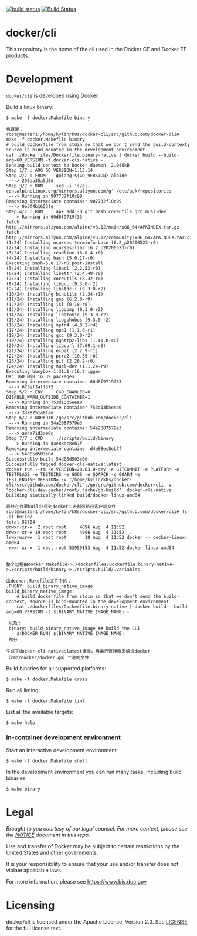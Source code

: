 [![build status](https://circleci.com/gh/docker/cli.svg?style=shield)](https://circleci.com/gh/docker/cli/tree/master)
[![Build Status](https://ci.docker.com/public/job/cli/job/master/badge/icon)](https://ci.docker.com/public/job/cli/job/master)

docker/cli
==========

This repository is the home of the cli used in the Docker CE and
Docker EE products.

Development
===========

`docker/cli` is developed using Docker.

Build a linux binary:

```
$ make -f docker.Makefile binary

也就是：
root@master1:/home/kylin/k8s/docker-cli/src/github.com/docker/cli# make -f docker.Makefile binary
# build dockerfile from stdin so that we don't send the build-context; source is bind-mounted in the development environment
cat ./dockerfiles/Dockerfile.binary-native | docker build --build-arg=GO_VERSION -t docker-cli-native -
Sending build context to Docker daemon  2.048kB
Step 1/7 : ARG GO_VERSION=1.13.14
Step 2/7 : FROM    golang:${GO_VERSION}-alpine
 ---> 298aa35a5d8d
Step 3/7 : RUN     sed -i 's/dl-cdn.alpinelinux.org/mirrors.aliyun.com/g' /etc/apk/repositories
 ---> Running in 907732f10c99
Removing intermediate container 907732f10c99
 ---> 0b5f4b1653fe
Step 4/7 : RUN     apk add -U git bash coreutils gcc musl-dev
 ---> Running in 60d0f9719f33
fetch http://mirrors.aliyun.com/alpine/v3.12/main/x86_64/APKINDEX.tar.gz
fetch http://mirrors.aliyun.com/alpine/v3.12/community/x86_64/APKINDEX.tar.gz
(1/24) Installing ncurses-terminfo-base (6.2_p20200523-r0)
(2/24) Installing ncurses-libs (6.2_p20200523-r0)
(3/24) Installing readline (8.0.4-r0)
(4/24) Installing bash (5.0.17-r0)
Executing bash-5.0.17-r0.post-install
(5/24) Installing libacl (2.2.53-r0)
(6/24) Installing libattr (2.4.48-r0)
(7/24) Installing coreutils (8.32-r0)
(8/24) Installing libgcc (9.3.0-r2)
(9/24) Installing libstdc++ (9.3.0-r2)
(10/24) Installing binutils (2.34-r1)
(11/24) Installing gmp (6.2.0-r0)
(12/24) Installing isl (0.18-r0)
(13/24) Installing libgomp (9.3.0-r2)
(14/24) Installing libatomic (9.3.0-r2)
(15/24) Installing libgphobos (9.3.0-r2)
(16/24) Installing mpfr4 (4.0.2-r4)
(17/24) Installing mpc1 (1.1.0-r1)
(18/24) Installing gcc (9.3.0-r2)
(19/24) Installing nghttp2-libs (1.41.0-r0)
(20/24) Installing libcurl (7.69.1-r0)
(21/24) Installing expat (2.2.9-r1)
(22/24) Installing pcre2 (10.35-r0)
(23/24) Installing git (2.26.2-r0)
(24/24) Installing musl-dev (1.1.24-r9)
Executing busybox-1.31.1-r16.trigger
OK: 160 MiB in 39 packages
Removing intermediate container 60d0f9719f33
 ---> 675ef3aff375
Step 5/7 : ENV     CGO_ENABLED=0         DISABLE_WARN_OUTSIDE_CONTAINER=1
 ---> Running in 753d13b5eea0
Removing intermediate container 753d13b5eea0
 ---> 3388751a8fae
Step 6/7 : WORKDIR /go/src/github.com/docker/cli
 ---> Running in 54a2087579e3
Removing intermediate container 54a2087579e3
 ---> ae4a71d3ae9c
Step 7/7 : CMD     ./scripts/build/binary
 ---> Running in d4e88ec8eb7f
Removing intermediate container d4e88ec8eb7f
 ---> 54d85d503e0d
Successfully built 54d85d503e0d
Successfully tagged docker-cli-native:latest
docker run --rm -e VERSION=20.03.0-dev -e GITCOMMIT -e PLATFORM -e TESTFLAGS -e TESTDIRS -e GOOS -e GOARCH -e GOARM -e TEST_ENGINE_VERSION= -v "/home/kylin/k8s/docker-cli/src/github.com/docker/cli":/go/src/github.com/docker/cli -v "docker-cli-dev-cache:/root/.cache/go-build"  docker-cli-native
Building statically linked build/docker-linux-amd64

最终在目录build/得到docker二进制可执行客户端文件
root@master1:/home/kylin/k8s/docker-cli/src/github.com/docker/cli# ls -al build/
total 52704
drwxr-xr-x  2 root root     4096 Aug  4 11:52 .
drwxr-xr-x 19 root root     4096 Aug  4 11:52 ..
lrwxrwxrwx  1 root root       18 Aug  4 11:52 docker -> docker-linux-amd64
-rwxr-xr-x  1 root root 53959153 Aug  4 11:52 docker-linux-amd64


整个过程由docker.Makefile->./dockerfiles/Dockerfile.binary-native->./scripts/build/binary->./scripts/build/.variables

由docker.Makefile文件中的：
.PHONY: build_binary_native_image
build_binary_native_image:
	# build dockerfile from stdin so that we don't send the build-context; source is bind-mounted in the development environment
	cat ./dockerfiles/Dockerfile.binary-native | docker build --build-arg=GO_VERSION -t $(BINARY_NATIVE_IMAGE_NAME) -
 
 以及：
 binary: build_binary_native_image ## build the CLI
	$(DOCKER_RUN) $(BINARY_NATIVE_IMAGE_NAME)
 部分
 
生成了docker-cli-native:latest镜像，再运行该镜像来编译docker（cmd/docker/docker.go）二进制文件
```



Build binaries for all supported platforms:

```
$ make -f docker.Makefile cross
```

Run all linting:

```
$ make -f docker.Makefile lint
```

List all the available targets:

```
$ make help
```

### In-container development environment

Start an interactive development environment:

```
$ make -f docker.Makefile shell
```

In the development environment you can run many tasks, including build binaries:

```
$ make binary
```

Legal
=====
*Brought to you courtesy of our legal counsel. For more context,
please see the [NOTICE](https://github.com/docker/cli/blob/master/NOTICE) document in this repo.*

Use and transfer of Docker may be subject to certain restrictions by the
United States and other governments.

It is your responsibility to ensure that your use and/or transfer does not
violate applicable laws.

For more information, please see https://www.bis.doc.gov

Licensing
=========
docker/cli is licensed under the Apache License, Version 2.0. See
[LICENSE](https://github.com/docker/docker/blob/master/LICENSE) for the full
license text.
